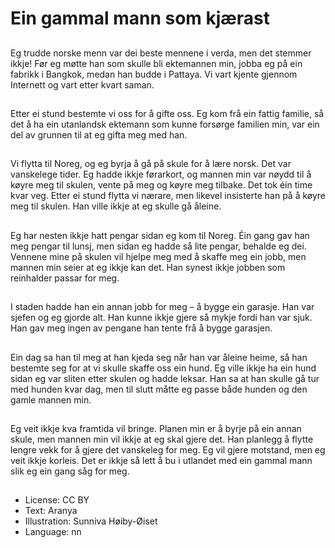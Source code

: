 # Ein gammal mann som kjærast

##
Eg trudde norske menn var dei beste mennene i verda, men det stemmer ikkje! Før eg møtte han som skulle bli ektemannen min, jobba eg på ein fabrikk i Bangkok, medan han budde i Pattaya. Vi vart kjente gjennom Internett og vart etter kvart saman.

##
Etter ei stund bestemte vi oss for å gifte oss. Eg kom frå ein fattig familie, så det å ha ein utanlandsk ektemann som kunne forsørge familien min, var ein del av grunnen til at eg gifta meg med han.

##
Vi flytta til Noreg, og eg byrja å gå på skule for å lære norsk. Det var vanskelege tider. Eg hadde ikkje førarkort, og mannen min var nøydd til å køyre meg til skulen, vente på meg og køyre meg tilbake. Det tok éin time kvar veg. Etter ei stund flytta vi nærare, men likevel insisterte han på å køyre meg til skulen. Han ville ikkje at eg skulle gå åleine.

##
Eg har nesten ikkje hatt pengar sidan eg kom til Noreg. Éin gang gav han meg pengar til lunsj, men sidan eg hadde så lite pengar, behalde eg dei. Vennene mine på skulen vil hjelpe meg med å skaffe meg ein jobb, men mannen min seier at eg ikkje kan det. Han synest ikkje jobben som reinhalder passar for meg.

##
I staden hadde han ein annan jobb for meg – å bygge ein garasje. Han var sjefen og eg gjorde alt. Han kunne ikkje gjere så mykje fordi han var sjuk. Han gav meg ingen av pengane han tente frå å bygge garasjen.

##
Ein dag sa han til meg at han kjeda seg når han var åleine heime, så han bestemte seg for at vi skulle skaffe oss ein hund. Eg ville ikkje ha ein hund sidan eg var sliten etter skulen og hadde leksar. Han sa at han skulle gå tur med hunden kvar dag, men til slutt måtte eg passe både hunden og den gamle mannen min.

##
Eg veit ikkje kva framtida vil bringe. Planen min er å byrje på ein annan skule, men mannen min vil ikkje at eg skal gjere det. Han planlegg å flytte lengre vekk for å gjere det vanskeleg for meg. Eg vil gjere motstand, men eg veit ikkje korleis. Det er ikkje så lett å bu i utlandet med ein gammal mann slik eg ein gang såg for meg.

##
* License: CC BY
* Text: Aranya
* Illustration: Sunniva Høiby-Øiset
* Language: nn
